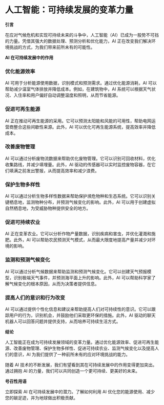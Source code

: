 # 人工智能：可持续发展的变革力量

**引言**

在应对气候危机和实现可持续未来的斗争中，人工智能（AI）已成为一股势不可挡的力量。凭借其强大的数据处理、预测分析和优化能力，AI 正在改变我们解决环境挑战的方式，为我们带来前所未有的可能性。

**AI 在可持续发展中的作用**

### 优化能源效率

AI 可用于分析能源使用数据，识别模式和预测需求。通过优化能源消耗，AI 可以帮助减少温室气体排放并降低成本。例如，在建筑物中，AI 系统可以根据天气状况、入住率和用户偏好自动调整温度和照明，从而节省能源。

### 促进可再生能源

AI 正在推动可再生能源的采用。它可以预测太阳能和风能的可用性，帮助电网运营商整合这些间歇性来源。此外，AI 可以优化可再生能源系统，提高效率并降低成本。

### 改善废物管理

AI 可以通过分析废物流数据来帮助优化废物管理。它可以识别可回收材料，优化收集路线，并减少填埋量。此外，AI 驱动的传感器可以实时监控废物容器，在它们填满之前发出警报，从而提高效率和减少浪费。

### 保护生物多样性

AI 可以通过分析生物多样性数据来帮助保护濒危物种和生态系统。它可以识别关键栖息地，监测物种分布，并预测气候变化的影响。此外，AI 可以用于创建虚拟自然栖息地，为受威胁物种提供安全的地方。

### 促进可持续农业

AI 正在变革农业。它可以分析作物产量数据，识别疾病和害虫，并优化灌溉和施肥。此外，AI 可以帮助农民预测天气模式，从而最大限度地提高产量并减少对环境的影响。

### 监测和预测气候变化

AI 可以通过分析气候数据来帮助监测和预测气候变化。它可以创建天气预报模型，识别极端天气事件，并预测海平面上升的影响。此外，AI 可以帮助科学家了解气候变化的根本原因，从而为决策者提供信息。

### 提高人们的意识和行为改变

AI 可以通过提供个性化信息和建议来帮助提高人们对可持续性的意识。它可以跟踪用户的行为，识别机会，并鼓励他们采取更环保的措施。此外，AI 驱动的聊天机器人可以回答问题并提供支持，从而培养可持续生活方式。

**结论**

人工智能正在成为可持续发展领域的变革力量。通过优化能源效率、促进可再生能源、改善废物管理、保护生物多样性、促进可持续农业、监测气候变化以及提高人们的意识，AI 为我们提供了一种前所未有的应对环境挑战的能力。

随着 AI 技术的不断发展，我们有望看到其在可持续发展中的作用变得更加突出。通过拥抱 AI 的力量，我们可以共同创造一个更可持续、更美好的未来。

**号召性用语**

立即探索 AI 在可持续发展中的潜力。了解如何利用 AI 优化您的能源使用、减少您的碳足迹，并为地球做出积极贡献。
